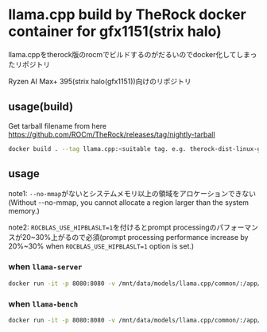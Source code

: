 # llama.cpp build by TheRock docker container for gfx1151(strix halo)
llama.cppをtherock版のrocmでビルドするのがだるいのでdocker化してしまったリポジトリ　

Ryzen AI Max+ 395(strix halo(gfx1151))向けのリポジトリ

## usage(build)
Get tarball filename from here
https://github.com/ROCm/TheRock/releases/tag/nightly-tarball

```bash
docker build . --tag llama.cpp:<suitable tag. e.g. therock-dist-linux-gfx1151-7.0.0rc20250710> --build-arg=therock_tarball_filename=<tarball_filename. e.g. therock-dist-linux-gfx1151-7.0.0rc20250710.tar.gz>
```

## usage
note1: `--no-mmap`がないとシステムメモリ以上の領域をアロケーションできない(Without --no-mmap, you cannot allocate a region larger than the system memory.)

note2: `ROCBLAS_USE_HIPBLASLT=1`を付けるとprompt processingのパフォーマンスが20~30%上がるので必須(prompt processing performance increase by 20%~30% when `ROCBLAS_USE_HIPBLASLT=1` option is set.)

### when `llama-server`
```bash
docker run -it -p 8080:8080 -v /mnt/data/models/llama.cpp/common/:/app/models --device /dev/kfd --device /dev/dri --security-opt seccomp=unconfined -e ROCBLAS_USE_HIPBLASLT=1 llama.cpp:therock-dist-linux-gfx1151-7.0.0rc20250710 build/bin/llama-server --no-mmap -m ./models/Qwen3-30B-A3B-UD-Q4_K_XL.gguf --host 0.0.0.0

```

### when `llama-bench`
```bash
docker run -it -p 8080:8080 -v /mnt/data/models/llama.cpp/common/:/app/models --device /dev/kfd --device /dev/dri --security-opt seccomp=unconfined -e ROCBLAS_USE_HIPBLASLT=1 llama.cpp:therock-dist-linux-gfx1151-7.0.0rc20250710 build/bin/llama-bench -mmap 0 -m ./models/Qwen3-30B-A3B-UD-Q4_K_XL.gguf
```

